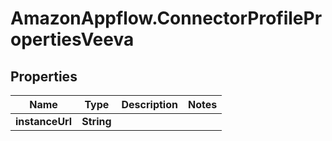 # AmazonAppflow.ConnectorProfilePropertiesVeeva

## Properties

Name | Type | Description | Notes
------------ | ------------- | ------------- | -------------
**instanceUrl** | **String** |  | 


